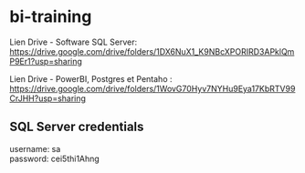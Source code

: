 # bi-training

Lien Drive - Software SQL Server: https://drive.google.com/drive/folders/1DX6NuX1_K9NBcXPORIRD3APklQmP9Er1?usp=sharing

Lien Drive - PowerBI, Postgres et Pentaho : https://drive.google.com/drive/folders/1WovG70Hyv7NYHu9Eya17KbRTV99CrJHH?usp=sharing


## SQL Server credentials
username: sa  
password: cei5thi1Ahng
